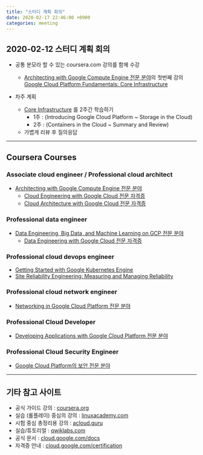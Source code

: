 ```yaml
---
title: "스터디 계획 회의"
date: 2020-02-17 22:46:00 +0900
categories: meeting
---
```


## 2020-02-12 스터디 계획 회의

- 공통 분모라 할 수 있는 coursera.com 강의를 함께 수강
  - [Architecting with Google Compute Engine 전문 분야](https://www.coursera.org/specializations/gcp-architecture)의 첫번째 강의 <br/>
    [Google Cloud Platform Fundamentals: Core Infrastructure](https://www.coursera.org/learn/gcp-fundamentals?specialization=gcp-architecture)

- 차주 계획
  - [Core Infrastructure](https://www.coursera.org/learn/gcp-fundamentals?specialization=gcp-architecture) 를 2주간 학습하기
    - 1주 : (Introducing Google Cloud Platform ~ Storage in the Cloud)
    - 2주 : (Containers in the Cloud ~ Summary and Review)
  - 가볍게 리뷰 후 질의응답

---

## Coursera Courses

### Associate cloud engineer / Professional cloud architect
  - [Architecting with Google Compute Engine 전문 분야](https://www.coursera.org/specializations/gcp-architecture)
    - [Cloud Engineering with Google Cloud 전문 자격증](https://www.coursera.org/professional-certificates/cloud-engineering-gcp)
    - [Cloud Architecture with Google Cloud 전문 자격증](https://www.coursera.org/professional-certificates/gcp-cloud-architect)

### Professional data engineer
  - [Data Engineering, Big Data, and Machine Learning on GCP 전문 분야](https://www.coursera.org/specializations/gcp-data-machine-learning)
    - [Data Engineering with Google Cloud 전문 자격증](https://www.coursera.org/professional-certificates/gcp-data-engineering)

### Professional cloud devops engineer
  - [Getting Started with Google Kubernetes Engine](https://www.coursera.org/learn/google-kubernetes-engine)
  - [Site Reliability Engineering: Measuring and Managing Reliability](https://www.coursera.org/learn/site-reliability-engineering-slos)

### Professional cloud network engineer
  - [Networking in Google Cloud Platform 전문 분야](https://www.coursera.org/specializations/networking-google-cloud-platform)

### Professional Cloud Developer
  - [Developing Applications with Google Cloud Platform 전문 분야](https://www.coursera.org/specializations/developing-apps-gcp)

### Professional Cloud Security Engineer
  - [Google Cloud Platform의 보안 전문 분야](https://www.coursera.org/specializations/security-google-cloud-platform)

    
---

## 기타 참고 사이트
  - 공식 가이드 강의 : [coursera.org](coursera.org)
  - 실습 (롤플레이) 중심의 강의 : [linuxacademy.com](linuxacademy.com)
  - 시험 중심 총정리용 강의 : [acloud.guru](acloud.guru)
  - 실습/튜토리얼 : [qwiklabs.com](qwiklabs.com)
  - 공식 문서 : [cloud.google.com/docs](cloud.google.com/docs)
  - 자격증 안내 : [cloud.google.com/certification](cloud.google.com/certification)
  
